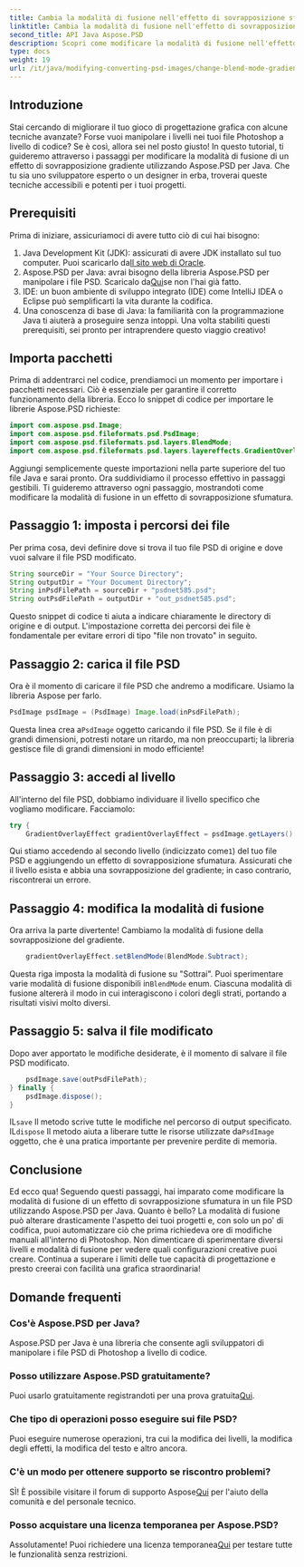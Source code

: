 ```yaml
---
title: Cambia la modalità di fusione nell'effetto di sovrapposizione sfumatura
linktitle: Cambia la modalità di fusione nell'effetto di sovrapposizione sfumatura
second_title: API Java Aspose.PSD
description: Scopri come modificare la modalità di fusione nell'effetto di sovrapposizione del gradiente con Aspose.PSD per Java. Guida passo passo per creare una grafica straordinaria.
type: docs
weight: 19
url: /it/java/modifying-converting-psd-images/change-blend-mode-gradient-overlay-effect/
---
```

## Introduzione
Stai cercando di migliorare il tuo gioco di progettazione grafica con alcune tecniche avanzate? Forse vuoi manipolare i livelli nei tuoi file Photoshop a livello di codice? Se è così, allora sei nel posto giusto! In questo tutorial, ti guideremo attraverso i passaggi per modificare la modalità di fusione di un effetto di sovrapposizione gradiente utilizzando Aspose.PSD per Java. Che tu sia uno sviluppatore esperto o un designer in erba, troverai queste tecniche accessibili e potenti per i tuoi progetti. 
## Prerequisiti
Prima di iniziare, assicuriamoci di avere tutto ciò di cui hai bisogno:
1.  Java Development Kit (JDK): assicurati di avere JDK installato sul tuo computer. Puoi scaricarlo da[Il sito web di Oracle](https://www.oracle.com/java/technologies/javase-jdk11-downloads.html).
2.  Aspose.PSD per Java: avrai bisogno della libreria Aspose.PSD per manipolare i file PSD. Scaricalo da[Qui](https://releases.aspose.com/psd/java/)se non l'hai già fatto.
3. IDE: un buon ambiente di sviluppo integrato (IDE) come IntelliJ IDEA o Eclipse può semplificarti la vita durante la codifica.
4. Una conoscenza di base di Java: la familiarità con la programmazione Java ti aiuterà a proseguire senza intoppi.
Una volta stabiliti questi prerequisiti, sei pronto per intraprendere questo viaggio creativo!
## Importa pacchetti
Prima di addentrarci nel codice, prendiamoci un momento per importare i pacchetti necessari. Ciò è essenziale per garantire il corretto funzionamento della libreria. Ecco lo snippet di codice per importare le librerie Aspose.PSD richieste:
```java
import com.aspose.psd.Image;
import com.aspose.psd.fileformats.psd.PsdImage;
import com.aspose.psd.fileformats.psd.layers.BlendMode;
import com.aspose.psd.fileformats.psd.layers.layereffects.GradientOverlayEffect;
```
Aggiungi semplicemente queste importazioni nella parte superiore del tuo file Java e sarai pronto.
Ora suddividiamo il processo effettivo in passaggi gestibili. Ti guideremo attraverso ogni passaggio, mostrandoti come modificare la modalità di fusione in un effetto di sovrapposizione sfumatura.
## Passaggio 1: imposta i percorsi dei file
Per prima cosa, devi definire dove si trova il tuo file PSD di origine e dove vuoi salvare il file PSD modificato. 
```java
String sourceDir = "Your Source Directory";
String outputDir = "Your Document Directory";
String inPsdFilePath = sourceDir + "psdnet585.psd";
String outPsdFilePath = outputDir + "out_psdnet585.psd";
```
Questo snippet di codice ti aiuta a indicare chiaramente le directory di origine e di output. L'impostazione corretta dei percorsi dei file è fondamentale per evitare errori di tipo "file non trovato" in seguito.
## Passaggio 2: carica il file PSD
Ora è il momento di caricare il file PSD che andremo a modificare. Usiamo la libreria Aspose per farlo.
```java
PsdImage psdImage = (PsdImage) Image.load(inPsdFilePath);
```
 Questa linea crea a`PsdImage` oggetto caricando il file PSD. Se il file è di grandi dimensioni, potresti notare un ritardo, ma non preoccuparti; la libreria gestisce file di grandi dimensioni in modo efficiente!
## Passaggio 3: accedi al livello
All'interno del file PSD, dobbiamo individuare il livello specifico che vogliamo modificare. Facciamolo:
```java
try {
    GradientOverlayEffect gradientOverlayEffect = psdImage.getLayers()[1].getBlendingOptions().addGradientOverlay();
```
 Qui stiamo accedendo al secondo livello (indicizzato come`1`) del tuo file PSD e aggiungendo un effetto di sovrapposizione sfumatura. Assicurati che il livello esista e abbia una sovrapposizione del gradiente; in caso contrario, riscontrerai un errore.
## Passaggio 4: modifica la modalità di fusione
Ora arriva la parte divertente! Cambiamo la modalità di fusione della sovrapposizione del gradiente.
```java
    gradientOverlayEffect.setBlendMode(BlendMode.Subtract);
```
 Questa riga imposta la modalità di fusione su "Sottrai". Puoi sperimentare varie modalità di fusione disponibili in`BlendMode` enum. Ciascuna modalità di fusione altererà il modo in cui interagiscono i colori degli strati, portando a risultati visivi molto diversi.
## Passaggio 5: salva il file modificato
Dopo aver apportato le modifiche desiderate, è il momento di salvare il file PSD modificato.
```java
    psdImage.save(outPsdFilePath);
} finally {
    psdImage.dispose();
}
```
 IL`save` Il metodo scrive tutte le modifiche nel percorso di output specificato. IL`dispose` Il metodo aiuta a liberare tutte le risorse utilizzate da`PsdImage` oggetto, che è una pratica importante per prevenire perdite di memoria.
## Conclusione
Ed ecco qua! Seguendo questi passaggi, hai imparato come modificare la modalità di fusione di un effetto di sovrapposizione sfumatura in un file PSD utilizzando Aspose.PSD per Java. Quanto è bello? La modalità di fusione può alterare drasticamente l'aspetto dei tuoi progetti e, con solo un po' di codifica, puoi automatizzare ciò che prima richiedeva ore di modifiche manuali all'interno di Photoshop.
Non dimenticare di sperimentare diversi livelli e modalità di fusione per vedere quali configurazioni creative puoi creare. Continua a superare i limiti delle tue capacità di progettazione e presto creerai con facilità una grafica straordinaria!
## Domande frequenti
### Cos'è Aspose.PSD per Java?
Aspose.PSD per Java è una libreria che consente agli sviluppatori di manipolare i file PSD di Photoshop a livello di codice.
### Posso utilizzare Aspose.PSD gratuitamente?
 Puoi usarlo gratuitamente registrandoti per una prova gratuita[Qui](https://releases.aspose.com/).
### Che tipo di operazioni posso eseguire sui file PSD?
Puoi eseguire numerose operazioni, tra cui la modifica dei livelli, la modifica degli effetti, la modifica del testo e altro ancora.
### C'è un modo per ottenere supporto se riscontro problemi?
 SÌ! È possibile visitare il forum di supporto Aspose[Qui](https://forum.aspose.com/c/psd/34) per l'aiuto della comunità e del personale tecnico.
### Posso acquistare una licenza temporanea per Aspose.PSD?
 Assolutamente! Puoi richiedere una licenza temporanea[Qui](https://purchase.aspose.com/temporary-license/) per testare tutte le funzionalità senza restrizioni.